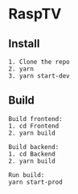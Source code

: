 # RaspTV

## Install

```
1. Clone the repo
2. yarn
3. yarn start-dev
```

## Build

```
Build frontend:
1. cd Frontend
2. yarn build

Build backend:
1. cd Backend
2. yarn build

Run build:
yarn start-prod
```

